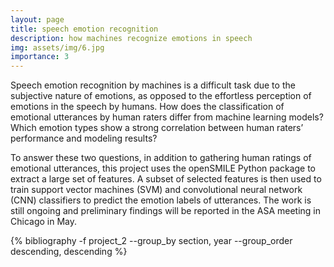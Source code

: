 ```yaml
---
layout: page
title: speech emotion recognition
description: how machines recognize emotions in speech
img: assets/img/6.jpg
importance: 3
---
```


Speech emotion recognition by machines is a difficult task due to the subjective nature of emotions, as opposed to the effortless perception of emotions in the speech by humans. How does the classification of emotional utterances by human raters differ from machine learning models? Which emotion types show a strong correlation between human raters’ performance and modeling results? 

To answer these two questions, in addition to gathering human ratings of emotional utterances, this project uses the openSMILE Python package to extract a large set of features. A subset of selected features is then used to train support vector machines (SVM) and convolutional neural network (CNN) classifiers to predict the emotion labels of utterances. The work is still ongoing and preliminary findings will be reported in the ASA meeting in Chicago in May.

<div class="publications">

{% bibliography -f project_2 --group_by section, year --group_order descending, descending %}

</div>